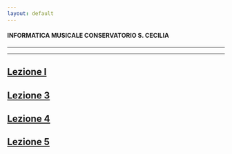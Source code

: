 ```yaml
---
layout: default
---
```

#### INFORMATICA MUSICALE CONSERVATORIO S. CECILIA
----
----

## [Lezione I](http://demartinomrc.github.io/IMCSC/lezioneI.html)




## [Lezione 3](http://demartinomrc.github.io/IMCSC/lezione3.html)

## [Lezione 4](http://demartinomrc.github.io/IMCSC/lezione4.html)

## [Lezione 5](http://demartinomrc.github.io/IMCSC/lezione5.html)

